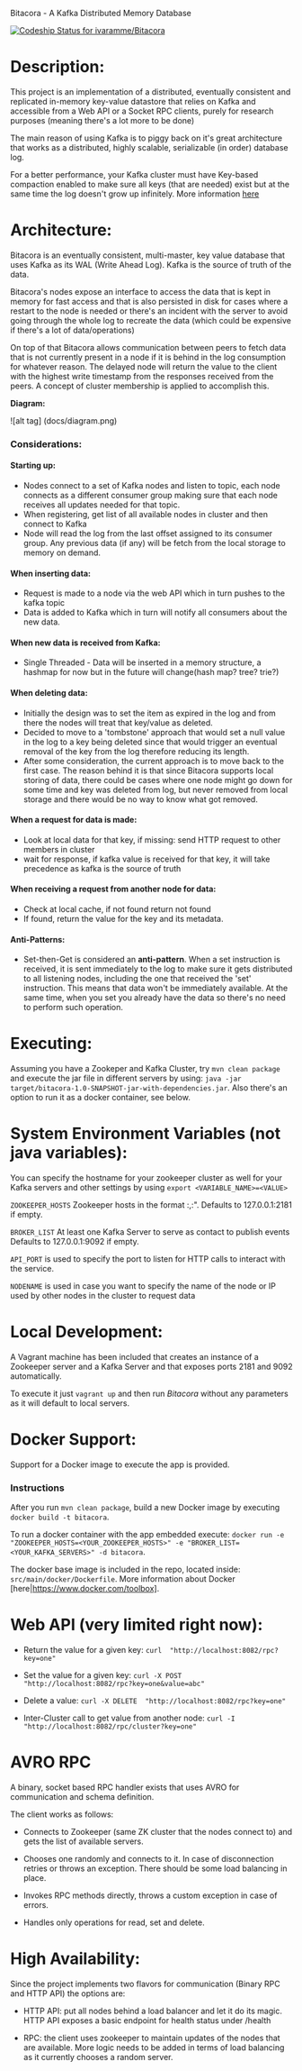 Bitacora - A Kafka Distributed Memory Database 

[ ![Codeship Status for ivaramme/Bitacora](https://codeship.com/projects/af715930-26b3-0133-0bf7-42218616331f/status?branch=master)](https://codeship.com/projects/97183)

# Description:

This project is an implementation of a distributed, eventually consistent and replicated in-memory key-value datastore that relies on Kafka and accessible from a Web API or a Socket RPC clients, purely for research purposes (meaning there's a lot more to be done)

The main reason of using Kafka is to piggy back on it's great architecture that works as a distributed, highly scalable, serializable (in order) database log.

For a better performance, your Kafka cluster must have Key-based compaction enabled to make sure all keys (that are needed) exist but at the same time the log doesn't grow up infinitely. More information [here](https://cwiki.apache.org/confluence/display/KAFKA/Log+Compaction)

# Architecture:

Bitacora is an eventually consistent, multi-master, key value database that uses Kafka as its WAL (Write Ahead Log). Kafka is the source of truth of the data. 

 Bitacora's nodes expose an interface to access the data that is kept in memory for fast access and that is also persisted in disk for cases where a restart to the node is needed or there's an incident with the server to avoid going through the whole log to recreate the data (which could be expensive if there's a lot of data/operations)   
 
 On top of that Bitacora allows communication between peers to fetch data that is not currently present in a node if it is behind in the log consumption for whatever reason. The delayed node will return the value to the client with the highest write timestamp from the responses received from the peers. A concept of cluster membership is applied to accomplish this.

**Diagram:**

![alt tag] (docs/diagram.png)

### Considerations:
#### Starting up:
- Nodes connect to a set of Kafka nodes and listen to topic, each node connects as a different consumer group making sure that each node receives all updates needed for that topic.
- When registering, get list of all available nodes in cluster and then connect to Kafka
- Node will read the log from the last offset assigned to its consumer group. Any previous data (if any) will be fetch from the local storage to memory on demand.

#### When inserting data:
- Request is made to a node via the web API which in turn pushes to the kafka topic
- Data is added to Kafka which in turn will notify all consumers about the new data.

#### When new data is received from Kafka:
- Single Threaded - Data will be inserted in a memory structure, a hashmap for now but in the future will change(hash map? tree? trie?)

#### When deleting data:
- Initially the design was to set the item as expired in the log and from there the nodes will treat that key/value as deleted.
- Decided to move to a 'tombstone' approach that would set a null value in the log to a key being deleted since that would trigger an eventual removal of the key from the log therefore reducing its length.
- After some consideration, the current approach is to move back to the first case. The reason behind it is that since Bitacora supports local storing of data, there could be cases where one node might go down for some time and key was deleted from log, but never removed from local storage and there would be no way to know what got removed.

#### When a request for data is made:
- Look at local data for that key, if missing: send HTTP request to other members in cluster
- wait for response, if kafka value is received for that key, it will take precedence as kafka is the source of truth

#### When receiving a request from another node for data:
- Check at local cache, if not found return not found
- If found, return the value for the key and its metadata.

#### Anti-Patterns:
- Set-then-Get is considered an **anti-pattern**. When a set instruction is received, it is sent immediately to the log to make sure it gets distributed to all listening nodes, including the one that received the 'set' instruction. This means that data won't be immediately available. At the same time, when you set you already have the data so there's no need to perform such operation.

# Executing:

Assuming you have a Zookeper and Kafka Cluster, try `mvn clean package` and execute the jar file in different servers by using: `java -jar target/bitacora-1.0-SNAPSHOT-jar-with-dependencies.jar`. Also there's an option to run it as a docker container, see below.

# System Environment Variables (not java variables):

You can specify the hostname for your zookeeper cluster as well for your Kafka servers and other settings by using `export <VARIABLE_NAME>=<VALUE>`

`ZOOKEEPER_HOSTS` Zookeeper hosts in the format <host1>:<port1>,<host2>:<port2>". Defaults to 127.0.0.1:2181 if empty.

`BROKER_LIST` At least one Kafka Server to serve as contact to publish events Defaults to 127.0.0.1:9092 if empty.

`API_PORT` is used to specify the port to listen for HTTP calls to interact with the service.

`NODENAME` is used in case you want to specify the name of the node or IP used by other nodes in the cluster to request data


# Local Development:

A Vagrant machine has been included that creates an instance of a Zookeeper server and a Kafka Server and that exposes ports 2181 and 9092 automatically.

To execute it just `vagrant up` and then run *Bitacora* without any parameters as it will default to local servers.

# Docker Support:

Support for a Docker image to execute the app is provided.

### Instructions 
After you run `mvn clean package`, build a new Docker image by executing `docker build -t bitacora`. 

To run a docker container with the app embedded execute: `docker run -e "ZOOKEEPER_HOSTS=<YOUR_ZOOKEEPER_HOSTS>" -e "BROKER_LIST=<YOUR_KAFKA_SERVERS>" -d bitacora`. 

The docker base image is included in the repo, located inside: `src/main/docker/Dockerfile`. More information about Docker [here|https://www.docker.com/toolbox].

# Web API (very limited right now):

- Return the value for a given key: `curl  "http://localhost:8082/rpc?key=one"`

- Set the value for a given key: `curl -X POST  "http://localhost:8082/rpc?key=one&value=abc"`

- Delete a value: `curl -X DELETE  "http://localhost:8082/rpc?key=one"`

- Inter-Cluster call to get value from another node: `curl -I "http://localhost:8082/rpc/cluster?key=one"`

# AVRO RPC

A binary, socket based RPC handler exists that uses AVRO for communication and schema definition.

The client works as follows:

- Connects to Zookeeper (same ZK cluster that the nodes connect to) and gets the list of available servers.

- Chooses one randomly and connects to it. In case of disconnection retries or throws an exception. There should be some load balancing in place.

- Invokes RPC methods directly, throws a custom exception in case of errors.

- Handles only operations for read, set and delete.

# High Availability:

Since the project implements two flavors for communication (Binary RPC and HTTP API) the options are:

- HTTP API: put all nodes behind a load balancer and let it do its magic. HTTP API exposes a basic endpoint for health status under /health

- RPC: the client uses zookeeper to maintain updates of the nodes that are available. More logic needs to be added in terms of load balancing as it currently chooses a random server.
